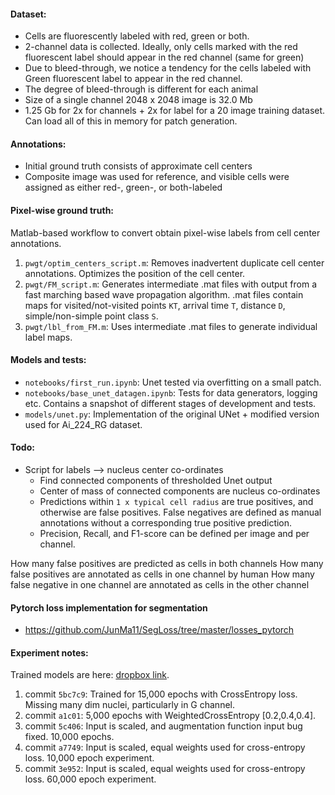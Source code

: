 #### Dataset:

 - Cells are fluorescently labeled with red, green or both.
 - 2-channel data is collected. Ideally, only cells marked with the red fluorescent label should appear in the red channel (same for green)
 - Due to bleed-through, we notice a tendency for the cells labeled with Green fluorescent label to appear in the red channel. 
 - The degree of bleed-through is different for each animal
 - Size of a single channel 2048 x 2048 image is 32.0 Mb
 - 1.25 Gb for 2x for channels + 2x for label for a 20 image training dataset. Can load all of this in memory for patch generation.


#### Annotations:

 - Initial ground truth consists of approximate cell centers 
 - Composite image was used for reference, and visible cells were assigned as either red-, green-, or both-labeled
 

#### Pixel-wise ground truth:

Matlab-based workflow to convert obtain pixel-wise labels from cell center annotations.

1. `pwgt/optim_centers_script.m`: Removes inadvertent duplicate cell center annotations. Optimizes the position of the cell center. 
2. `pwgt/FM_script.m`: Generates intermediate .mat files with output from a fast marching based wave propagation algorithm. .mat files contain maps for  visited/not-visited points `KT`, arrival time `T`, distance `D`, simple/non-simple point class `S`.
3. `pwgt/lbl_from_FM.m`: Uses intermediate .mat files to generate individual label maps.


#### Models and tests:

 - `notebooks/first_run.ipynb`: Unet tested via overfitting on a small patch. 
 - `notebooks/base_unet_datagen.ipynb`: Tests for data generators, logging etc. Contains a snapshot of different stages of development and tests.  
 - `models/unet.py`: Implementation of the original UNet + modified version used for Ai_224_RG dataset. 


#### Todo:
 - Script for labels --> nucleus center co-ordinates
    - Find connected components of thresholded Unet output
    - Center of mass of connected components are nucleus co-ordinates
    - Predictions within `1 x typical cell radius` are true positives, and otherwise are false positives. False negatives are defined as manual annotations without a corresponding true positive prediction. 
    - Precision, Recall, and F1-score can be defined per image and per channel. 

How many false positives are predicted as cells in both channels
How many false positives are annotated as cells in one channel by human
How many false negative in one channel are annotated as cells in the other channel



#### Pytorch loss implementation for segmentation
  - https://github.com/JunMa11/SegLoss/tree/master/losses_pytorch


#### Experiment notes:
Trained models are here: [dropbox link](https://www.dropbox.com/sh/19qthlltaq92431/AAAlpO_fFAH5eorzfY60q3_Ja?dl=0).
1. commit `5bc7c9`: Trained for 15,000 epochs with CrossEntropy loss. Missing many dim nuclei, particularly in G channel.
2. commit `a1c01`: 5,000 epochs with WeightedCrossEntropy [0.2,0.4,0.4].
3. commit `5c406`: Input is scaled, and augmentation function input bug fixed. 10,000 epochs.
4. commit `a7749`: Input is scaled, equal weights used for cross-entropy loss. 10,000 epoch experiment. 
5. commit `3e952`: Input is scaled, equal weights used for cross-entropy loss. 60,000 epoch experiment. 

